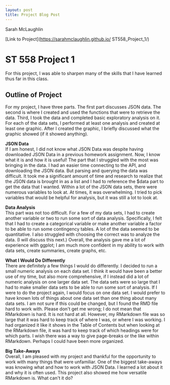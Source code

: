 ```yaml
---
layout: post
title: Project Blog Post
---
```

Sarah McLaughlin 

[Link to Project](https://sarahmclaughlin.github.io/  ST558_Project_1/)    

# ST 558 Project 1  
For this project, I was able to sharpen many of the skills that I have learned thus far in this class. 

## Outline of Project  
For my project, I have three parts. The first part discusses JSON data. The second is where I created and used the functions that were to retrieve the data. Third, I took the data and completed basic exploratory analysis on it. For each of the data sets, I performed at least one analysis and created at least one graphic. After I created the graphic, I briefly discussed what the graphic showed (if it showed anything).  

**JSON Data**  
If I am honest, I did not know what JSON Data was despite having downloaded JSON Data in a previous homework assignment. Now, I know what it is and how it is useful! The part that I struggled with the most was bringing in the data. I had an easier time connecting to the API, and downloading the JSON data. But parsing and querying the data was difficult. It took me a significant amount of time and research to realize that the JSON data is brought in as a list and I had to reference the $data part to get the data that I wanted. Within a lot of the JSON data sets, there were numerous variables to look at. At times, it was overwhelming. I tried to pick variables that would be helpful for analysis, but it was still a lot to look at. 

**Data Analysis**  
This part was not too difficult. For a few of my data sets, I had to create another variable or two to run some sort of data analysis. Specifically, I felt that I had to create a categorical variable or make another variable a factor to be able to run some contingency tables. A lot of the data seemed to be quantitative. I also struggled with choosing the correct was to analyze the data. (I will discuss this next.) Overall, the analysis gave me a lot of experience with ggplot; I am much more confident in my ability to work with data sets, create summaries, create graphs, etc.  

**What I Would Do Differently**  
There are definitely a few things I would do differently. I decided to run a small numeric analysis on each data set. I think it would have been a better use of my time, but also more comprehensive, if I instead did a lot of numeric analysis on one larger data set. The data sets were so large that I had to make smaller data sets to be able to run some sort of analysis. If I were to do the project again, I would focus on one data set. I would prefer to have known lots of things about one data set than one thing about many data sets. I am not sure if this could be changed, but I found the RMD file hard to work with. Please don't get me wrong; I do not mean that RMarkdown is hard. It is not hard at all. However, my RMarkdown file was so large that it was hard to keep track of where I was, or where I was working. I had organized it like it shows in the Table of Contents but when looking at the RMarkdown file, it was hard to keep track of which headings were for which parts. I wish there was a way to give page-breaks or the like within RMarkdown. Perhaps I could have been more organized.   

**Big Take-Aways**  
Overall, I am pleased with my project and thankful for the opportunity to work with many things that were unfamiliar. One of the biggest take-aways was knowing what and how to work with JSON Data. I learned a lot about it and why it is often used. This project also showed me how versatile RMarkdown is. What can't it do? 
